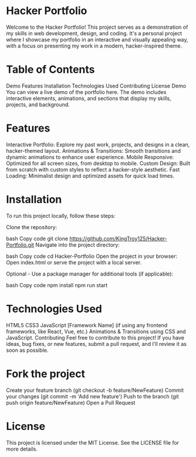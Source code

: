 # Hacker Portfolio

Welcome to the Hacker Portfolio! This project serves as a demonstration of my skills in web development, design, and coding. It's a personal project where I showcase my portfolio in an interactive and visually appealing way, with a focus on presenting my work in a modern, hacker-inspired theme.

# Table of Contents

Demo
Features
Installation
Technologies Used
Contributing
License
Demo
You can view a live demo of the portfolio here. The demo includes interactive elements, animations, and sections that display my skills, projects, and background.

# Features

Interactive Portfolio: Explore my past work, projects, and designs in a clean, hacker-themed layout.
Animations & Transitions: Smooth transitions and dynamic animations to enhance user experience.
Mobile Responsive: Optimized for all screen sizes, from desktop to mobile.
Custom Design: Built from scratch with custom styles to reflect a hacker-style aesthetic.
Fast Loading: Minimalist design and optimized assets for quick load times.

# Installation
To run this project locally, follow these steps:

Clone the repository:

bash
Copy code
git clone https://github.com/KingTroy125/Hacker-Portfolio.git
Navigate into the project directory:

bash
Copy code
cd Hacker-Portfolio
Open the project in your browser: Open index.html or serve the project with a local server.

Optional - Use a package manager for additional tools (if applicable):

bash
Copy code
npm install
npm run start

# Technologies Used

HTML5
CSS3
JavaScript
[Framework Name] (if using any frontend frameworks, like React, Vue, etc.)
Animations & Transitions using CSS and JavaScript.
Contributing
Feel free to contribute to this project! If you have ideas, bug fixes, or new features, submit a pull request, and I'll review it as soon as possible.

# Fork the project

Create your feature branch (git checkout -b feature/NewFeature)
Commit your changes (git commit -m 'Add new feature')
Push to the branch (git push origin feature/NewFeature)
Open a Pull Request

# License
This project is licensed under the MIT License. See the LICENSE file for more details.
